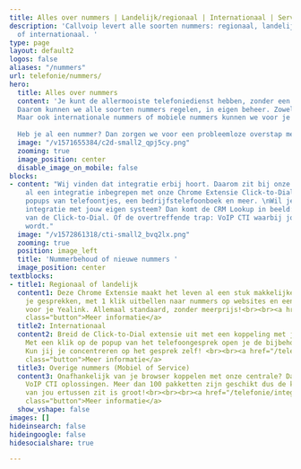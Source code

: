 ```yaml
---
title: Alles over nummers | Landelijk/regionaal | Internationaal | Servicenummers
description: 'Callvoip levert alle soorten nummers: regionaal, landelijk, service
  of internationaal. '
type: page
layout: default2
logos: false
aliases: "/nummers"
url: telefonie/nummers/
hero:
  title: Alles over nummers
  content: 'Je kunt de allermooiste telefoniedienst hebben, zonder een telefoonnummer zal er niks rinkelen. 
  Daarom kunnen we alle soorten nummers regelen, in eigen beheer. Zowel regionaal als landelijk. 
  Maar ook internationale nummers of mobiele nummers kunnen we voor je leveren. 
  
  Heb je al een nummer? Dan zorgen we voor een probleemloze overstap met nummerbehoud, zodat je altijd bereikbaar blijft.'
  image: "/v1571655384/c2d-small2_qpj5cy.png"
  zooming: true
  image_position: center
  disable_image_on_mobile: false
blocks:
- content: "Wij vinden dat integratie erbij hoort. Daarom zit bij onze centrale standaard
    al een integratie inbegrepen met onze Chrome Extensie Click-to-Dial. Deze biedt
    popups van telefoontjes, een bedrijfstelefoonboek en meer. \nWil je meer, zoals
    integratie met jouw eigen systeem? Dan komt de CRM Lookup in beeld: de uitbreiding
    van de Click-to-Dial. Of de overtreffende trap: VoIP CTI waarbij jouw PC gekoppeld
    wordt."
  image: "/v1572861318/cti-small2_bvq2lx.png"
  zooming: true
  position: image_left
  title: 'Nummerbehoud of nieuwe nummers '
  image_position: center
textblocks:
- title1: Regionaal of landelijk
  content1: Deze Chrome Extensie maakt het leven al een stuk makkelijker. Popups van
    je gesprekken, met 1 klik uitbellen naar nummers op websites en een bedrijfstelefoonboek
    voor je Yealink. Allemaal standaard, zonder meerprijs!<br><br><a href="/telefonie/clicktodial/"
    class="button">Meer informatie</a>
  title2: Internationaal
  content2: Breid de Click-to-Dial extensie uit met een koppeling met jouw eigen CRM.
    Met een klik op de popup van het telefoongesprek open je de bijbehorende klantgegevens.
    Kun jij je concentreren op het gesprek zelf! <br><br><a href="/telefonie/functionaliteiten/crm-lookup/"
    class="button">Meer informatie</a>
  title3: Overige nummers (Mobiel of Service)
  content3: Onafhankelijk van je browser koppelen met onze centrale? Dat kan met onze
    VoIP CTI oplossingen. Meer dan 100 pakketten zijn geschikt dus de kans dat die
    van jou ertussen zit is groot!<br><br><br><a href="/telefonie/integratiemetcrm/"
    class="button">Meer informatie</a>
  show_vshape: false
images: []
hideinsearch: false
hideingoogle: false
hidesocialshare: true

---
```

